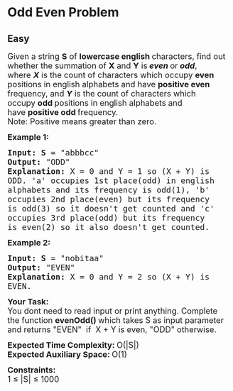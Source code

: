 # Odd Even Problem
## Easy 
<div class="problem-statement">
                <p></p><p><span style="font-size:18px">Given a string&nbsp;<strong>S</strong>&nbsp;of&nbsp;<strong>lowercase english&nbsp;</strong>characters, find out whether the summation of&nbsp;<strong>X</strong>&nbsp;and&nbsp;<strong>Y</strong>&nbsp;is<strong>&nbsp;<em>even</em>&nbsp;</strong>or<strong>&nbsp;<em>odd</em></strong>, where&nbsp;<strong><em>X</em></strong>&nbsp;is the count of characters which occupy&nbsp;<strong>even </strong>positions&nbsp;in english alphabets and have&nbsp;<strong>positive even </strong>frequency, and&nbsp;<strong><em>Y</em></strong>&nbsp;is the count of characters which occupy&nbsp;<strong>odd </strong>positions&nbsp;in english alphabets and have&nbsp;<strong>positive&nbsp;</strong><strong>odd </strong>frequency.<br>
Note: Positive means greater than zero.</span></p>

<p><span style="font-size:18px"><strong>Example 1:</strong></span></p>

<pre><span style="font-size:18px"><strong>Input: S</strong> = "abbbcc"
<strong>Output:</strong> "ODD"
<strong>Explanation: </strong>X = 0 and&nbsp;Y = 1 so (X +&nbsp;Y) is 
ODD. 'a' occupies 1st place(odd) in english 
alphabets and its frequency is odd(1), 'b' 
occupies 2nd place(even) but its frequency 
is odd(3) so it doesn't get counted and 'c' 
occupies 3rd place(odd) but its frequency 
is even(2) so it also doesn't get counted.
</span></pre>

<p><span style="font-size:18px"><strong>Example 2:</strong></span></p>

<pre><span style="font-size:18px"><strong>Input: S</strong> = "nobitaa"
<strong>Output:</strong> "EVEN"
<strong>Explanation:</strong>&nbsp;X = 0 and&nbsp;Y = 2 so (X +&nbsp;Y) is
EVEN.
</span></pre>

<p><span style="font-size:18px"><strong>Your Task: &nbsp;</strong><br>
You dont need to read input or print anything. Complete the function <strong>evenOdd()&nbsp;</strong>which takes S&nbsp;as input parameter and returns "EVEN"&nbsp; if&nbsp; X + Y is even, "ODD" otherwise.</span></p>

<p><span style="font-size:18px"><strong>Expected Time Complexity:&nbsp;</strong>O(|S|)<br>
<strong>Expected Auxiliary Space:&nbsp;</strong>O(1)&nbsp;</span></p>

<p><span style="font-size:18px"><strong>Constraints:</strong><br>
1 ≤ |S|&nbsp;≤&nbsp;1000</span></p>
 <p></p>
            </div>